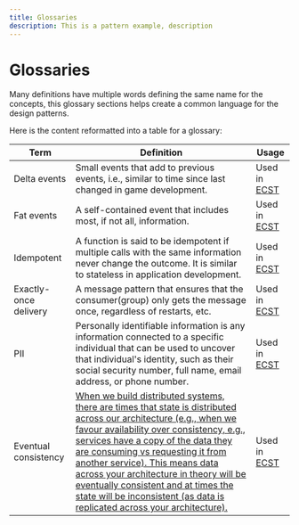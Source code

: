 ```yaml
---
title: Glossaries
description: This is a pattern example, description
---
```


# Glossaries

Many definitions have multiple words defining the same name for the concepts, this glossary sections helps create a common language for the design patterns.


Here is the content reformatted into a table for a glossary:

| Term | Definition | Usage |
|---|---|---|
| Delta events | Small events that add to previous events, i.e., similar to time since last changed in game development. | Used in [ECST](./patterns/event-carried-state-transfer.md) |
| Fat events | A self-contained event that includes most, if not all, information. | Used in [ECST](./patterns/event-carried-state-transfer.md) |
| Idempotent | A function is said to be idempotent if multiple calls with the same information never change the outcome. It is similar to stateless in application development.| Used in [ECST](./patterns/event-carried-state-transfer.md) |
| Exactly-once delivery | A message pattern that ensures that the consumer(group) only gets the message once, regardless of restarts, etc.| Used in [ECST](./patterns/event-carried-state-transfer.md) |
| PII | Personally identifiable information is any information connected to a specific individual that can be used to uncover that individual's identity, such as their social security number, full name, email address, or phone number.| Used in [ECST](./patterns/event-carried-state-transfer.md) |
| Eventual consistency | [When we build distributed systems, there are times that state is distributed across our architecture (e.g., when we favour availability over consistency, e.g., services have a copy of the data they are consuming vs requesting it from another service). This means data across your architecture in theory will be eventually consistent and at times the state will be inconsistent (as data is replicated across your architecture).](https://eda-visuals.boyney.io/visuals/eventual-consistency) | Used in [ECST](./patterns/event-carried-state-transfer.md) |